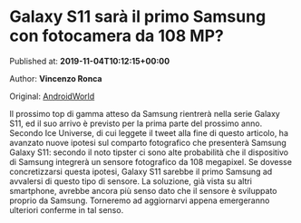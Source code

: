 
# Galaxy S11 sarà il primo Samsung con fotocamera da 108 MP?

Published at: **2019-11-04T10:12:15+00:00**

Author: **Vincenzo Ronca**

Original: [AndroidWorld](https://www.androidworld.it/2019/11/04/galaxy-s11-sara-primo-samsung-fotocamera-108-mp-677959/)

Il prossimo top di gamma atteso da Samsung rientrerà nella serie Galaxy S11, ed il suo arrivo è previsto per la prima parte del prossimo anno.
Secondo Ice Universe, di cui leggete il tweet alla fine di questo articolo, ha avanzato nuove ipotesi sul comparto fotografico che presenterà Samsung Galaxy S11: secondo il noto tipster ci sono alte probabilità che il dispositivo di Samsung integrerà un sensore fotografico da 108 megapixel. Se dovesse concretizzarsi questa ipotesi, Galaxy S11 sarebbe il primo Samsung ad avvalersi di questo tipo di sensore.
La soluzione, già vista su altri smartphone, avrebbe ancora più senso dato che il sensore è sviluppato proprio da Samsung. Torneremo ad aggiornarvi appena emergeranno ulteriori conferme in tal senso.
